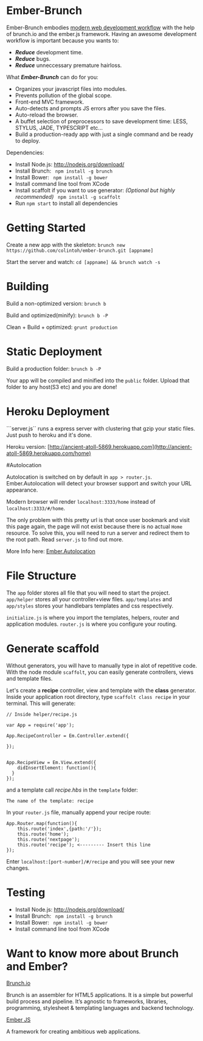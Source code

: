 Ember-Brunch
============

Ember-Brunch embodies [modern web development workflow](http://www.youtube.com/watch?v=vDbbz-BdyYc) with the help of brunch.io and the ember.js framework. Having an awesome development workflow is important because you wants to:

- ***Reduce*** development time.
- ***Reduce*** bugs.
- ***Reduce*** unneccessary premature hairloss.

What ***Ember-Brunch*** can do for you:

- Organizes your javascript files into modules.
- Prevents pollution of the global scope.
- Front-end MVC framework.
- Auto-detects and prompts JS errors after you save the files.
- Auto-reload the browser.
- A buffet selection of preprocessors to save development time: LESS, STYLUS, JADE, TYPESCRIPT etc...
- Build a production-ready app with just a single command and be ready to deploy.


Dependencies:

  - Install Node.js: http://nodejs.org/download/
  - Install Brunch: ``` npm install -g brunch```
  - Install Bower:  ``` npm install -g bower```
  - Install command line tool from XCode
  - Install scaffolt if you want to use generator: *(Optional but highly recommended)* ``` npm install -g scaffolt```
  - Run ```npm start``` to install all dependencies

Getting Started
===========

Create a new app with the skeleton:
```brunch new https://github.com/colintoh/ember-brunch.git [appname] ```

Start the server and watch:
```cd [appname] && brunch watch -s```

Building
========
Build a non-optimized version:
```brunch b```

Build and optimized(minify):
```brunch b -P```

Clean + Build + optimized:
```grunt production```


Static Deployment
===========
Build a production folder:
```brunch b -P```

Your app will be compiled and minified into the  ```public``` folder. Upload that folder to any host(S3 etc) and you are done!

Heroku Deployment
===========

```server.js`` runs a express server with clustering that gzip your static files. Just push to heroku and it's done.

Heroku version: [http://ancient-atoll-5869.herokuapp.com](http://ancient-atoll-5869.herokuapp.com/home)

#Autolocation

Autolocation is switched on by default in ```app > router.js```. Ember.Autolocation will detect your browser support and switch your URL appearance.

Modern browser will render ```localhost:3333/home``` instead of ```localhost:3333/#/home```.

The only problem with this pretty url is that once user bookmark and visit this page again, the page will not exist because there is no actual ```Home``` resource. To solve this, you will need to run a server and redirect them to the root path. Read ```server.js``` to find out more.

More Info here: [Ember.Autolocation](http://emberjs.com/api/classes/Ember.AutoLocation.html)


File Structure
==============

The ```app``` folder stores all file that you will need to start the project. ```app/helper``` stores all your controller+view files. ```app/templates``` and ```app/styles``` stores your handlebars templates and css respectively.

```initialize.js``` is where you import the templates, helpers, router and application modules. ```router.js``` is where you configure your routing.

Generate scaffold
==================
Without generators, you will have to manually type in alot of repetitive code. With the node module ```scaffolt```, you can easily generate controllers, views and template files.

Let's create a **recipe** controller, view and template with the **class** generator.
Inside your application root directory, type ```scaffolt class recipe``` in your terminal. This will generate:

    // Inside helper/recipe.js

    var App = require('app');

    App.RecipeController = Em.Controller.extend({

    });


    App.RecipeView = Em.View.extend({
        didInsertElement: function(){
      }
    });

and a template call *recipe.hbs* in the ```template``` folder:

    The name of the template: recipe

In your ```router.js``` file, manually append your recipe route:

    App.Router.map(function(){
        this.route('index',{path:'/'});
        this.route('home');
        this.route('nextpage');
        this.route('recipe'); <--------- Insert this line
    });

Enter ```localhost:[port-number]/#/recipe``` and you will see your new changes.


Testing
===========

- Install Node.js: http://nodejs.org/download/
- Install Brunch: ``` npm install -g brunch```
- Install Bower:  ``` npm install -g bower```
- Install command line tool from XCode

Want to know more about Brunch and Ember?
=================================

[Brunch.io](http://brunch.io/)

Brunch is an assembler for HTML5 applications. It is a simple but powerful build process and pipeline. It’s agnostic to frameworks, libraries, programming, stylesheet & templating languages and backend technology.

[Ember JS](http://emberjs.com/)

A framework for creating ambitious web applications.
